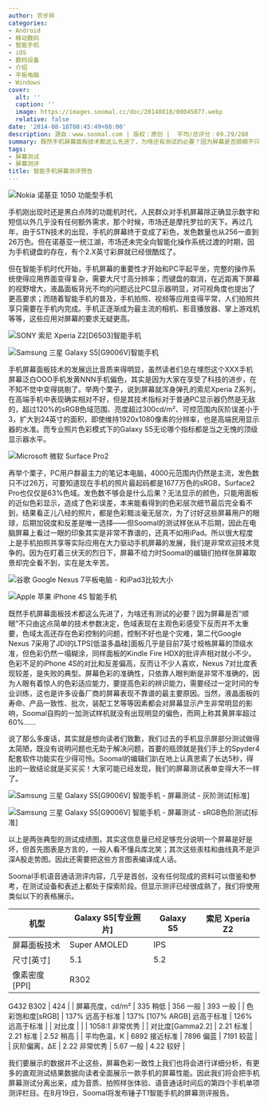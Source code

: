 ```yaml
---
author: 农步祥
categories:
- Android
- 移动数码
- 智能手机
- iOS
- 数码设备
- 介绍
- 平板电脑
- Windows
cover:
  alt: ''
  caption: ''
  image: https://images.soomal.cc/doc/20140818/00045077.webp
  relative: false
date: '2014-08-18T08:45:49+08:00'
description: 源自：www.soomal.com | 版权：原创 |  平均/总评分：09.29/288
summary: 既然手机屏幕面板技术都这么先进了，为啥还有测试的必要？因为屏幕是否顺眼不只由这点参数决定，色域表现在主观色彩感受下反而并不太重要，屏幕色彩的准确性，只依靠人眼判断是非常不准确的，这也是许多设备厂商的屏幕表现不靠谱的最主要原因。
tags:
- 屏幕测试
- 屏幕测评
title: 智能手机屏幕测评预告
---
```


![Nokia 诺基亚 1050 功能型手机](https://images.soomal.cc/doc/20130522/00031146_01.webp)



手机刚出现时还是黑白点阵的功能机时代，人民群众对手机屏幕除正确显示数字和短信以外几乎没有任何额外需求，那个时候，市场还是摩托罗拉的天下。再过几年，由于STN技术的出现，手机的屏幕终于变成了彩色，发色数量也从256一直到26万色。但在诺基亚一统江湖，市场还未完全向智能化操作系统过渡的时期，因为手机键盘的存在，有个2.X英寸彩屏就已经很酷炫了。



但在智能手机时代开始，手机屏幕的重要性才开始和PC平起平坐，完整的操作系统使得应用界面变得复杂，需要大尺寸高分辨率；而键盘的取消，在近距离下屏幕的视野增大，液晶面板背光不均的问题远比PC显示器明显，对可视角度也提出了更高要求；而随着智能手机的普及，手机拍照、视频等应用变得平常，人们拍照共享只需要在手机内完成。手机正逐渐成为最主流的相机、影音播放器、掌上游戏机等等，这些应用对屏幕的要求无疑更高。



![SONY 索尼 Xperia Z2[D6503]智能手机](https://images.soomal.cc/doc/20140706/00043887_01.webp)



![Samsung 三星 Galaxy S5[G9006V]智能手机](https://images.soomal.cc/doc/20140621/00043489_01.webp)



手机屏幕面板技术的发展远比音质来得明显，虽然读者们总在埋怨这个XXX手机屏幕泛白OOO手机发黄NNN手机偏色，其实是因为大家在享受了科技的进步，在不知不觉中变得挑剔了。举两个栗子，说到屏幕就浑身弹孔的索尼Xperia Z系列，在高端手机中表现确实相对不好，但是其技术指标对于普通PC显示器仍然是无敌的，超过120%的sRGB色域范围、亮度超过300cd/m²、可控范围内灰阶误差小于3，扩大到24英寸的面积，即使维持1920x1080像素的分辨率，也是高端民用显示器的水准。而专业照片色彩模式下的Galaxy S5无论哪个指标都是当之无愧的顶级显示器水平。



![Microsoft 微软 Surface Pro2](https://images.soomal.cc/doc/20131122/00037702_01.webp)



再举个栗子，PC用户群最主力的笔记本电脑，4000元范围内仍然是主流，发色数只不过26万，可要知道现在手机的照片最起码都是1677万色的sRGB，Surface2 Pro也仅仅是63%色域。发色数不够会是什么后果？无法显示的颜色，只能用面板的近似色彩显示，造成了色彩误差，本来能看得到的色彩层次细节最后完全看不到，结果看正儿八经的照片，都是色彩黯淡毫无层次，为了讨好这些屏幕用户的眼球，后期加锐度和反差是唯一选择――但Soomal的测试样张从不后期，因此在电脑屏幕上看过一眼的印象其实是非常不靠谱的，还真不如用iPad。所以很大程度上是手机拍照共享等实际应用在大力驱动手机屏幕的发展，我们是非常欢迎技术竞争的。因为在盯着三伏天的烈日下，屏幕不给力时Soomal的编辑们拍样张屏幕取景却完全看不到，实在是太辛苦。



![谷歌 Google Nexus 7平板电脑 - 和iPad3比较大小](https://images.soomal.cc/doc/20130914/00035608_01.webp)



![Apple 苹果 iPhone 4S 智能手机](https://images.soomal.cc/doc/20120210/00016669_01.webp)



既然手机屏幕面板技术都这么先进了，为啥还有测试的必要？因为屏幕是否“顺眼”不只由这点简单的技术参数决定，色域表现在主观色彩感受下反而并不太重要，色域太高还存在色彩控制的问题，控制不好也是个灾难，第二代Google Nexus 7采用了JDI的LTPS[低温多晶硅]面板几乎是目前7英寸规格屏幕的顶级水准，但色彩仍然一塌糊涂，同样面板的Kindle Fire HDX的批评声相对就小不少。色彩不足的iPhone 4S的对比和反差偏高，反而让不少人喜欢，Nexus 7对比度表现较差，是失败的典型。屏幕色彩的准确性，只依靠人眼判断是非常不准确的，因为人眼有着惊人的色彩适应能力，要提高色彩的辨识能力，需要经过一定时间的专业训练，这也是许多设备厂商的屏幕表现不靠谱的最主要原因。当然，液晶面板的寿命、产品一致性、批次，装配工艺等等因素都会对屏幕显示产生非常明显的影响，Soomal自购的一加测试样机就没有出现明显的偏色，而网上称其黄屏率超过60%……



说了那么多废话，其实就是想向读者们致歉，我们过去的手机显示屏部分测试做得太简陋，既没有说明问题也无助于解决问题，首要的瓶颈就是我们手上的Spyder4配套软件功能实在少得可怜。Soomal的编辑们趴在地上认真思索了长达5秒，得出的一致结论就是买买买！大家可能已经发现，我们的屏幕测试表单变得大不一样了。



![Samsung 三星 Galaxy S5[G9006V] 智能手机 - 屏幕测试 - 灰阶测试[标准]](https://images.soomal.cc/doc/20140729/00044454.webp)



![Samsung 三星 Galaxy S5[G9006V] 智能手机 - 屏幕测试 - sRGB色阶测试[标准]](https://images.soomal.cc/doc/20140729/00044455.webp)



以上是两张典型的测试成绩图，其实这信息量已经足够充分说明一个屏幕是好是坏，但首先图表是方言的，一般人看不懂兵库北笑；其次这些汞柱和曲线真不是沪深A股走势图。因此还需要把这些方言图表编译成人话。



Soomal手机语音通话测评内容，几乎是首创，没有任何现成的资料可以借鉴和参考，在测试设备和表述上都处于探索阶段。但显示测评已经很成熟了，我们将使用类似以下的表格展示。



| 机型 | Galaxy S5[专业照片] | Galaxy S5 | 索尼 Xperia Z2 |
| --- | --- | --- | --- |
| 屏幕面板技术 | Super AMOLED | IPS |
| 尺寸[英寸] | 5.1 | 5.2 |
| 像素密度[PPI] | R302
G432
B302 | 424 |
| 屏幕亮度，cd/m² | 335
  稍低 | 356
  一般 | 393
一般 |
| 色彩饱和度[sRGB] | 137%
远高于标准 | 137%
[107% ARGB]
  远高于标准 | 126%
  远高于标准 |
| 对比度 |  |  | 1058:1
  非常优秀 |
| 对比度[Gamma2.2] | 2.21
  标准 | 2.21
  标准 | 2.52
稍高 |
| 平均色温，K | 6892
接近标准 | 7896
  偏蓝 | 7191
较蓝 |
| 灰阶偏离，ΔE | 2.22
非常优秀 | 5.67
  一般 | 4.22
  较好 |



我们要展示的数据并不止这些，屏幕色彩一致性上我们也将会进行详细分析，有更多的直观测试结果数据向读者全面展示一款手机的屏幕性能。因此我们将会把手机屏幕测试分离出来，成为音质、拍照样张体验、语音通话时间后的第四个手机单项测评栏目。在8月19日，Soomal将发布锤子T1智能手机的屏幕测评报告。